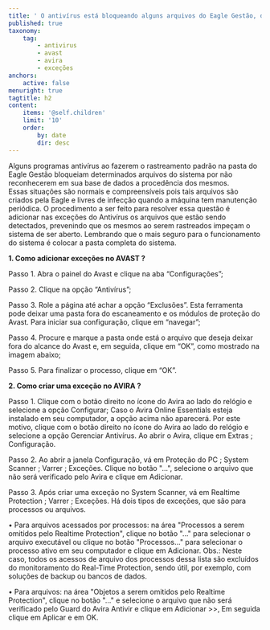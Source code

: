 ```yaml
---
title: ' O antivírus está bloqueando alguns arquivos do Eagle Gestão, devo me preocupar? '
published: true
taxonomy:
    tag:
        - antivirus
        - avast
        - avira
        - exceções
anchors:
    active: false
menuright: true
tagtitle: h2
content:
    items: '@self.children'
    limit: '10'
    order:
        by: date
        dir: desc
---
```


Alguns programas antivírus ao fazerem o rastreamento padrão na pasta do Eagle Gestão bloqueiam determinados arquivos do sistema por não reconhecerem em sua base de dados a procedência dos mesmos.  
Essas situações são normais e compreensíveis pois tais arquivos são criados pela Eagle e livres de infecção quando a máquina tem manutenção periódica. 
O procedimento a ser feito para resolver essa questão é adicionar nas exceções do Antivírus os arquivos que estão sendo detectados, prevenindo que os mesmos ao serem rastreados impeçam o sistema de ser aberto. Lembrando que o mais seguro para o funcionamento do sistema é colocar a pasta completa do sistema.

**1.	Como adicionar exceções no AVAST ?**

Passo 1. Abra o painel do Avast e clique na aba “Configurações”;

Passo 2. Clique na opção “Antivírus”;

Passo 3. Role a página até achar a opção “Exclusões”. Esta ferramenta pode deixar uma pasta fora do escaneamento e os módulos de proteção do Avast. Para iniciar sua configuração, clique em “navegar”;

Passo 4. Procure e marque a pasta onde está o arquivo que deseja deixar fora do alcance do Avast e, em seguida, clique em “OK”, como mostrado na imagem abaixo;

Passo 5. Para finalizar o processo, clique em “OK”.

**2.	Como criar uma exceção no AVIRA ?**

Passo 1. Clique com o botão direito no ícone do Avira ao lado do relógio e selecione a opção Configurar; Caso o Avira Online Essentials esteja instalado em seu computador, a opção acima não aparecerá. Por este motivo, clique com o botão direito no ícone do Avira ao lado do relógio e selecione a opção Gerenciar Antivírus. Ao abrir o Avira, clique em Extras ; Configuração.

Passo 2. Ao abrir a janela Configuração, vá em Proteção do PC ; System Scanner ; Varrer ; Exceções. Clique no botão "...", selecione o arquivo que não será verificado pelo Avira e clique em Adicionar.

Passo 3. Após criar uma exceção no System Scanner, vá em Realtime Protection ; Varrer  ; Exceções. Há dois tipos de exceções, que são  para processos ou arquivos.

•	Para arquivos acessados por processos: na área "Processos a serem omitidos pelo Realtime Protection", clique no botão "..." para selecionar o arquivo executável ou clique no botão "Processos..." para selecionar o processo ativo em seu computador e clique em Adicionar. 
Obs.: Neste caso, todos os acessos de arquivo dos processos dessa lista são excluídos do monitoramento do Real-Time Protection, sendo útil, por exemplo, com soluções de backup ou bancos de dados.

•	Para arquivos: na área "Objetos a serem omitidos pelo Realtime Protection", clique no botão "..." e selecione o arquivo que não será verificado pelo Guard do Avira Antivir e clique em Adicionar >>,
Em seguida clique em Aplicar e em OK.


